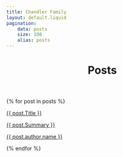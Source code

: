 ```yaml
---
title: Chandler Family
layout: default.liquid
pagination:
    data: posts
    size: 100
    alias: posts
---
```


<header class="lg:text-center">
    <h1 class="mt-2 text-3xl leading-8 font-extrabold tracking-tight text-gray-900 sm:text-4xl">Posts</h1>
</header>

<div class="relative grid gap-6 bg-white px-5 py-6 sm:gap-8 sm:p-8">
{% for post in posts %}
<a href="/posts/{{ post.id }}/" class="-m-3 p-3 flex items-start rounded-lg hover:bg-gray-50 ring-1">
<div class="ml-4">
    <p class="text-base font-medium text-gray-900">{{ post.Title }}</p>
    <p class="mt-1 text-sm text-gray-500">{{ post.Summary }}</p>
    <p class="mt-1 text-sm text-gray-500">{{ post.author.name }}</p>
</div>
</a>
{% endfor %}
</div>

